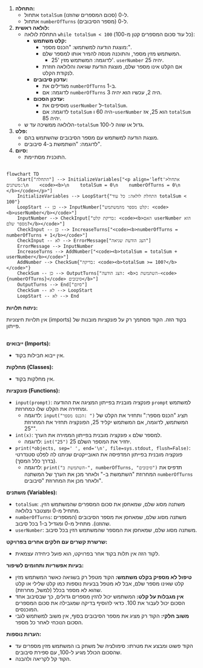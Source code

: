 ## <algorithm>
1. **התחלה:**
   - אתחול `totalSum` ל-0 (סכום המספרים שהוזנו).
   - אתחול `numberOfTurns` ל-0 (מספר הסיבובים).
2. **לולאה ראשית:**
   - התחלת לולאה `while totalSum < 100` (כל עוד סכום המספרים קטן מ-100):
     - **קלט משתמש:**
       - מוצגת הודעה למשתמש: "הכנס מספר:".
       - המשתמש מזין מספר, והתוכנה מנסה להמיר אותו למספר שלם.
         - לדוגמה: המשתמש מזין '25'. `userNumber` יהיה 25.
       - אם הקלט אינו מספר שלם, מוצגת הודעת שגיאה והלולאה חוזרת לנקודת הקלט.
     - **עדכון סיבובים:**
       - מגדילים את `numberOfTurns` ב-1.
        - לדוגמה: אם `numberOfTurns` היה 2, עכשיו הוא יהיה 3.
     - **עדכון הסכום:**
       - מוסיפים את `userNumber` ל-`totalSum`.
        - לדוגמה: אם `totalSum` היה 60 ו-`userNumber` הוא 25, אז `totalSum` יהיה 85.
   - הלולאה ממשיכה עד ש-`totalSum` גדול או שווה ל-100.
3. **פלט:**
    - מוצגת הודעה למשתמש עם מספר הסיבובים שהשתמש בהם.
     - לדוגמה: "השתמשת ב-4 סיבובים".
4. **סיום:**
   - התוכנית מסתיימת.

## <mermaid>
```mermaid
flowchart TD
    Start["התחלה"] --> InitializeVariables["<p align='left'>אתחול משתנים:\n    <code><b>\n    totalSum = 0\n    numberOfTurns = 0\n    </b></code></p>"]
    InitializeVariables --> LoopStart{"התחלת לולאה: כל עוד totalSum < 100"}
    LoopStart -- כן --> InputNumber["קלט מספר מהמשתמש: <code><b>userNumber</b></code>"]
    InputNumber --> CheckInput["בדיקת קלט: <code><b>האם userNumber הוא מספר שלם?</b></code>"]
    CheckInput -- כן --> IncreaseTurns["<code><b>numberOfTurns = numberOfTurns + 1</b></code>"]
    CheckInput -- לא --> ErrorMessage["הצג הודעת שגיאה"]
    ErrorMessage --> InputNumber
    IncreaseTurns --> AddNumber["<code><b>totalSum = totalSum + userNumber</b></code>"]
    AddNumber --> CheckSum{"בדיקה: <code><b>totalSum >= 100?</b></code>"}
    CheckSum -- כן --> OutputTurns["הצג הודעה: <b>השתמשת ב-<code>{numberOfTurns}</code> סיבובים</b>"]
    OutputTurns --> End["סיום"]
    CheckSum -- לא --> LoopStart
    LoopStart -- לא --> End
```

**ניתוח תלויות:**

אין תלויות חיצוניות (imports) בקוד הזה. הקוד מסתמך רק על פונקציות מובנות של פייתון.

## <explanation>
**ייבואים (Imports):**
   - אין ייבוא חבילות בקוד.

**מחלקות (Classes):**
   - אין מחלקות בקוד.

**פונקציות (Functions):**
   - `input(prompt)`: פונקציה מובנית בפייתון המציגה את ההודעה `prompt` למשתמש ומחזירה את הקלט שלו כמחרוזת.
      - לדוגמה: `input("הכנס מספר: ")` תציג "הכנס מספר:" ותחזיר את הקלט של המשתמש, לדוגמה, אם המשתמש יקליד 25, הפונקציה תחזיר את המחרוזת "25".
   - `int(x)`: פונקציה מובנית בפייתון הממירה את הערך `x` למספר שלם.
      - לדוגמה: `int("25")` יחזיר את המספר השלם 25.
   - `print(*objects, sep=' ', end='\n', file=sys.stdout, flush=False)`: פונקציה מובנית בפייתון המדפיסה את האובייקטים שניתנו לה לפלט סטנדרטי (בדרך כלל המסך).
      - לדוגמה: `print("השתמשת ב-", numberOfTurns, "סיבובים")` תדפיס את המחרוזת "השתמשת ב-" ולאחר מכן את הערך של המשתנה `numberOfTurns` ולאחר מכן את המחרוזת "סיבובים".

**משתנים (Variables):**
   - `totalSum`: משתנה מסוג שלם, שמאחסן את סכום המספרים שהמשתמש הזין. מתחיל מ-0 ומצטבר בלולאה.
   - `numberOfTurns`: משתנה מסוג שלם, שמאחסן את מספר הסיבובים (המספרים שהוזנו). מתחיל מ-0 ומגדיל ב-1 בכל סיבוב.
   - `userNumber`: משתנה מסוג שלם, שמאחסן את המספר שהמשתמש הזין בכל סיבוב.

**שרשרת קשרים עם חלקים אחרים בפרויקט:**
   - לקוד הזה אין תלות בקוד אחר בפרויקט, הוא פועל כיחידה עצמאית.

**בעיות אפשריות ותחומים לשיפור:**
   - **טיפול לא מספיק בקלט משתמש:** הקוד מטפל רק בשגיאה כאשר המשתמש מזין קלט שאינו מספר שלם, אבל לא מטפל בבעיות נוספות כמו קלט שלילי או קלט שהוא לא מספר בכלל (למשל, מחרוזת).
   - **אין מגבלות על קלט:** המשתמש יכול להזין מספרים גדולים, כך שבסיבוב אחד הסכום יכול לעבור את 100. כדאי להוסיף בדיקה שמגבילה את סכום המספרים המוכנסים.
   - **משוב חלקי:** הקוד רק מציג את מספר הסיבובים בסוף, אין משוב למשתמש לגבי הסכום הנוכחי לאחר כל מספר.

**הערות נוספות:**
   - הקוד פשוט ומבצע את מטרתו: סימולציה של משחק בו המשתמש מזין מספרים עד שהסכום הכולל מגיע ל-100, עם ספירת סיבובים.
   - הקוד קל לקריאה ולהבנה.